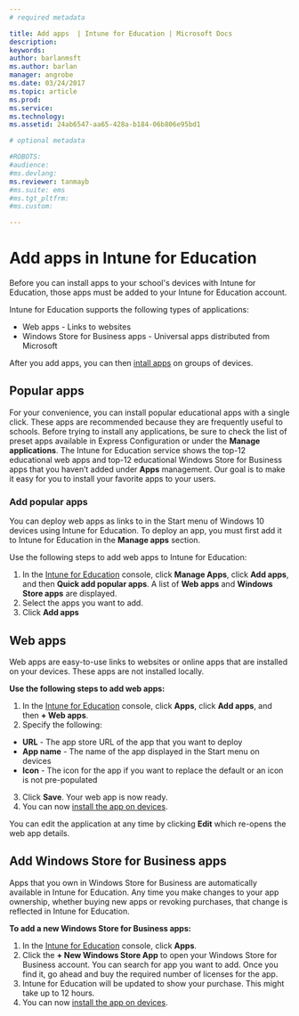 ```yaml
---
# required metadata

title: Add apps  | Intune for Education | Microsoft Docs
description:
keywords:
author: barlanmsft
ms.author: barlan
manager: angrobe
ms.date: 03/24/2017
ms.topic: article
ms.prod:
ms.service:
ms.technology:
ms.assetid: 24ab6547-aa65-428a-b184-06b806e95bd1

# optional metadata

#ROBOTS:
#audience:
#ms.devlang:
ms.reviewer: tanmayb
#ms.suite: ems
#ms.tgt_pltfrm:
#ms.custom:

---
```


# Add apps in Intune for Education

Before you can install apps to your school's devices with Intune for Education, those apps must be added to your Intune for Education account.

Intune for Education supports the following types of applications:
- Web apps - Links to websites
- Windows Store for Business apps - Universal apps distributed from Microsoft
<!-- - Win32 applications (example) -->

After you add apps, you can then [intall apps](install-apps.md) on groups of devices.

## Popular apps

For your convenience, you can install popular educational apps with a single click. These apps are recommended because they are frequently useful to schools. Before trying to install any applications, be sure to check the list of preset apps available in Express Configuration or under the **Manage applications**. The Intune for Education service shows the top-12 educational web apps and top-12 educational Windows Store for Business apps that you haven’t added under **Apps** management. Our goal is to make it easy for you to install your favorite apps to your users.

### Add popular apps
You can deploy web apps as links to in the Start menu of Windows 10 devices using Intune for Education. To deploy an app, you must first add it to Intune for Education in the **Manage apps** section.

Use the following steps to add web apps to Intune for Education:
1. In the [Intune for Education](https://manage.windowsazure.com) console, click **Manage Apps**, click **Add apps**, and then **Quick add popular apps**. A list of **Web apps** and **Windows Store apps** are displayed.
2. Select the apps you want to add.
3. Click **Add apps**

## Web apps

Web apps are easy-to-use links to websites or online apps that are installed on your devices. These apps are not installed locally.

**Use the following steps to add web apps:**
1. In the [Intune for Education](https://manage.windowsazure.com) console, click **Apps**, click **Add apps**, and then **+ Web apps**.
2. Specify the following:
- **URL** - The app store URL of the app that you want to deploy
- **App name** - The name of the app displayed in the Start menu on devices
- **Icon** - The icon for the app if you want to replace the default or an icon is not pre-populated
3. Click **Save**.  Your web app is now ready.
4. You can now [install the app on devices](install-apps.md).

You can edit the application at any time by clicking **Edit** which re-opens the web app details.

## Add Windows Store for Business apps
Apps that you own in Windows Store for Business are automatically available in Intune for Education. Any time you make changes to your app ownership, whether buying new apps or revoking purchases, that change is reflected in Intune for Education.

**To add a new Windows Store for Business apps:**
1. In the [Intune for Education](https://manage.windowsazure.com) console, click **Apps**.
2. Click the **+ New Windows Store App** to open your Windows Store for Business account. You can search for app you want to add. Once you find it, go ahead and buy the required number of licenses for the app.
3. Intune for Education will be updated to show your purchase.  This might take up to 12 hours.
4. You can now [install the app on devices](install-apps.md).



><!-- [&larr; **Add apps**](.\add-apps.md)      [**Install apps** &rarr;](.\install-apps.md) -->
